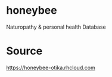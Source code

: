 honeybee
========

Naturopathy &amp; personal health Database

Source
======
https://honeybee-otika.rhcloud.com
